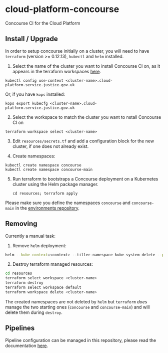 # cloud-platform-concourse

Concourse CI for the Cloud Platform

## Install / Upgrade

In order to setup concourse initially on a cluster, you will need to have `terraform` (version >= 0.12.13), `kubectl` and `helm` installed.

1. Select the name of the cluster you want to install Concourse CI on, as it appears in the terraform workspaces [here](https://github.com/ministryofjustice/cloud-platform-infrastructure/tree/master/terraform/cloud-platform).

  `kubectl config use-context <cluster-name>.cloud-platform.service.justice.gov.uk`

Or, if you have `kops` installed:

  `kops export kubecfg <cluster-name>.cloud-platform.service.justice.gov.uk`

2. Select the workspace to match the cluster you want to nstall Concourse CI on

  `terraform workspace select <cluster-name>`

3. Edit `resources/secrets.tf` and add a configuration block for the new cluster, if one does not already exist.

4. Create namespaces:

```
kubectl create namespace concourse
kubectl create namespace concourse-main
```

5. Run terraform to bootstraps a Concourse deployment on a Kubernetes cluster <cluster-name> using the Helm package manager.

   `cd resources; terraform apply`

Please make sure you define the namespaces `concourse` and `concourse-main` in the [environments repository](https://github.com/ministryofjustice/cloud-platform-environments).

## Removing

Currently a manual task:

1. Remove `helm` deployment:

```sh
helm --kube-context=<context> --tiller-namespace kube-system delete --purge concourse
```

2. Destroy terraform managed resources:

```sh
cd resources
terraform select workspace <cluster-name>
terraform destroy
terraform select workspace default
terraform workspace delete <cluster-name>
```

The created namespaces are not deleted by `helm` but `terraform` *does* manage the two starting ones (`concourse` and `concourse-main`) and will delete them during `destroy`.

## Pipelines

Pipeline configuration can be managed in this repository, please read the documentation [here](pipelines/README.md).
